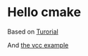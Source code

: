 # Hello cmake

Based on [Turorial](https://cmake.org/cmake/help/latest/guide/tutorial/A%20Basic%20Starting%20Point.html)

And [the vcc example](https://code.visualstudio.com/docs/cpp/cmake-linux)